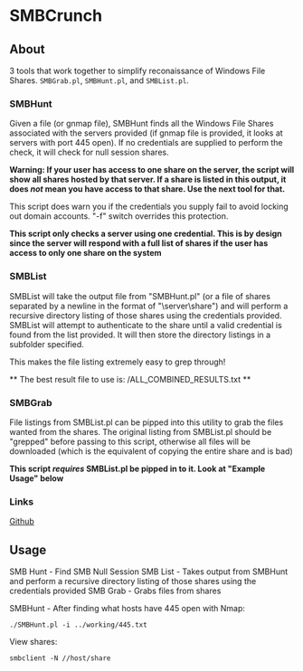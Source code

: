 # SMBCrunch

## About

3 tools that work together to simplify reconaissance of Windows File Shares. `SMBGrab.pl`, `SMBHunt.pl`, and `SMBList.pl`.

### SMBHunt

Given a file (or gnmap file), SMBHunt finds all the Windows File Shares associated with the servers provided (if gnmap file is provided, it looks at servers with port 445 open). If no credentials are supplied to perform the check, it will check for null session shares.

**Warning: If your user has access to one share on the server, the script will show all shares hosted by that server. If a share is listed in this output, it does&#x20;**_**not**_**&#x20;mean you have access to that share. Use the next tool for that.**

This script does warn you if the credentials you supply fail to avoid locking out domain accounts. "-f" switch overrides this protection.

**This script only checks a server using one credential. This is by design since the server will respond with a full list of shares if the user has access to only one share on the system**

### SMBList

SMBList will take the output file from "SMBHunt.pl" (or a file of shares separated by a newline in the format of "\server\share") and will perform a recursive directory listing of those shares using the credentials provided. SMBList will attempt to authenticate to the share until a valid credential is found from the list provided. It will then store the directory listings in a subfolder specified.

This makes the file listing extremely easy to grep through!

\*\* The best result file to use is: /ALL\_COMBINED\_RESULTS.txt \*\*

### SMBGrab

File listings from SMBList.pl can be pipped into this utility to grab the files wanted from the shares. The original listing from SMBList.pl should be "grepped" before passing to this script, otherwise all files will be downloaded (which is the equivalent of copying the entire share and is bad)

**This script&#x20;**_**requires**_**&#x20;SMBList.pl be pipped in to it. Look at "Example Usage" below**

### Links

[Github](https://github.com/Raikia/SMBCrunch)

## Usage

SMB Hunt - Find SMB Null Session SMB List - Takes output from SMBHunt and perform a recursive directory listing of those shares using the credentials provided SMB Grab - Grabs files from shares

SMBHunt - After finding what hosts have 445 open with Nmap:

```
./SMBHunt.pl -i ../working/445.txt
```

View shares:

```
smbclient -N //host/share
```
